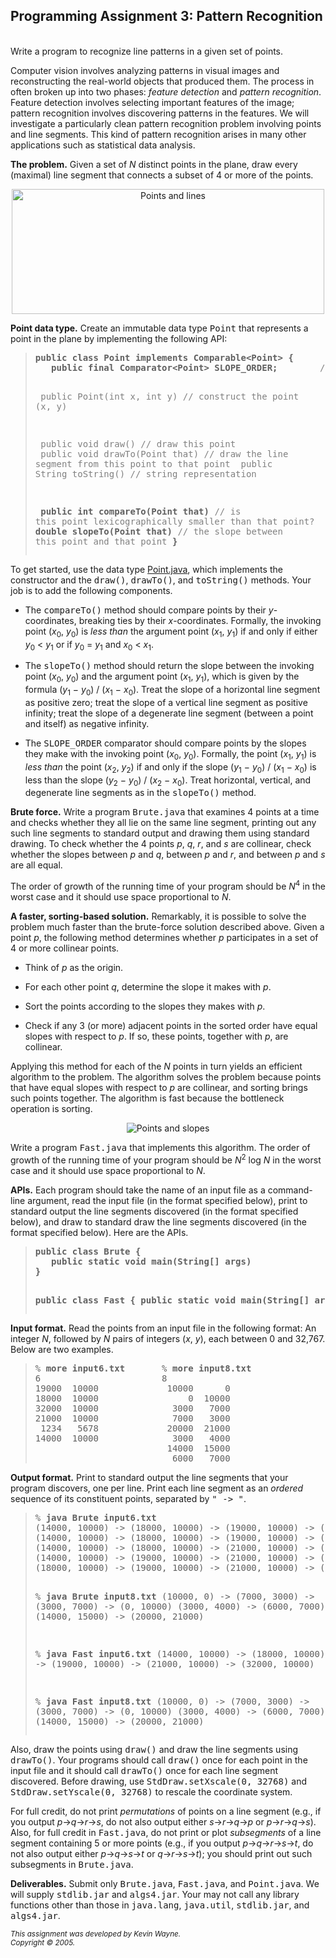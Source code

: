 
<!DOCTYPE HTML PUBLIC "-//W3C//DTD HTML 3.2 Final//EN">
<HTML>
<HEAD>


<TITLE>
Programming Assignment 3: Pattern Recognition Assignment
</TITLE></HEAD>


<BODY>
<H2>Programming Assignment 3: Pattern Recognition</H2>

<p>
<br>
Write a program to recognize line patterns in a given set of points.

<p>
Computer vision involves analyzing patterns in visual images and
reconstructing the real-world objects that produced them.  The process
in often broken up into two phases: <em>feature detection</em> and
<em>pattern recognition</em>. Feature detection involves selecting
important features of the image; pattern recognition involves
discovering patterns in the features. We will investigate a
particularly clean pattern recognition problem involving points and
line segments.  This kind of pattern recognition arises in many other
applications such as statistical data analysis.

<p>
<b>The problem.</b>
Given a set of <em>N</em> distinct points in the plane, 
draw every (maximal) line segment that connects a subset of 4 or more of the points.
<p>

<center>
<IMG SRC="lines2.png" width = "500" height = "200" alt =  "Points and lines">
</center>

<p>
<b>Point data type.</b>
Create an immutable data type <tt>Point</tt> that represents a point in the plane
by implementing the following API:

<blockquote>
<pre>
<b>public class Point implements Comparable&lt;Point&gt; {</b>
<b>   public final Comparator&lt;Point&gt; SLOPE_ORDER;</b>        <font color = gray>// compare points by slope to this point</font>

<font color = gray>   public Point(int x, int y)                         // construct the point (x, y)</font>

<font color = gray>   public   void draw()                               // draw this point</font>
<font color = gray>   public   void drawTo(Point that)                   // draw the line segment from this point to that point</font>
<font color = gray>   public String toString()                           // string representation</font>

<b>   public    int compareTo(Point that)</b>                <font color = gray>// is this point lexicographically smaller than that point?</font>
<b>   public double slopeTo(Point that)</b>                  <font color = gray>// the slope between this point and that point</font>
<b>}</b>
</pre>
</blockquote>

To get started, use the data type
<a href = "../checklists/Point.java">Point.java</a>,
which implements the constructor and the
<tt>draw()</tt>, <tt>drawTo()</tt>, and <tt>toString()</tt> methods.
Your job is to add the following components.


<ul>


<p><li> The <tt>compareTo()</tt> method should compare points by their <em>y</em>-coordinates,
breaking ties by their <em>x</em>-coordinates.
Formally, the invoking point
(<em>x</em><sub>0</sub>, <em>y</em><sub>0</sub>)
is <em>less than</em> the argument point
(<em>x</em><sub>1</sub>, <em>y</em><sub>1</sub>)
if and only if either <em>y</em><sub>0</sub> &lt; <em>y</em><sub>1</sub> or if
<em>y</em><sub>0</sub> = <em>y</em><sub>1</sub> and <em>x</em><sub>0</sub> &lt; <em>x</em><sub>1</sub>.

<p><li> The <tt>slopeTo()</tt> method should return the slope between the invoking point
(<em>x</em><sub>0</sub>, <em>y</em><sub>0</sub>) and the argument point
(<em>x</em><sub>1</sub>, <em>y</em><sub>1</sub>), which is given by the formula
(<em>y</em><sub>1</sub> &minus; <em>y</em><sub>0</sub>) / (<em>x</em><sub>1</sub> &minus; <em>x</em><sub>0</sub>).
Treat the slope of a horizontal line segment as positive zero;
treat the slope of a vertical line segment as positive infinity;
treat the slope of a degenerate line segment (between a point and itself) as negative infinity.

<p><li> The <tt>SLOPE_ORDER</tt> comparator should compare points by the slopes they
make with the invoking point (<em>x</em><sub>0</sub>, <em>y</em><sub>0</sub>).
Formally, the point (<em>x</em><sub>1</sub>, <em>y</em><sub>1</sub>) is <em>less than</em>
the point (<em>x</em><sub>2</sub>, <em>y</em><sub>2</sub>) if and only if the slope
(<em>y</em><sub>1</sub> &minus; <em>y</em><sub>0</sub>) / (<em>x</em><sub>1</sub> &minus; <em>x</em><sub>0</sub>) 
is less than the slope
(<em>y</em><sub>2</sub> &minus; <em>y</em><sub>0</sub>) / (<em>x</em><sub>2</sub> &minus; <em>x</em><sub>0</sub>).
Treat horizontal, vertical, and degenerate line segments as in the <tt>slopeTo()</tt> method.

</ul>

<p>
<b>Brute force.</b>
Write a program <tt>Brute.java</tt> that examines 4 
points at a time and checks whether
they all lie on the same line segment, printing out any such line
segments to standard output and drawing them using standard drawing.
To check whether the 4 points <em>p</em>, <em>q</em>, <em>r</em>, and <em>s</em> are collinear,
check whether the slopes between <em>p</em> and <em>q</em>, 
between <em>p</em> and <em>r</em>, and between <em>p</em> and <em>s</em>
are all equal.

<p>
The order of growth of the running time of your program should be
<em>N</em><sup>4</sup> in the worst case and 
it should use space proportional to <em>N</em>.

<p>
<b>A faster, sorting-based solution.</b>
Remarkably, it is possible to solve the problem much faster than the
brute-force solution described above.
Given a point <em>p</em>, the following method determines whether <em>p</em>
participates in a set of 4 or more collinear points.
<ul>
<li>Think of <em>p</em> as the origin.
<p><li>For each other point <em>q</em>, determine the slope it makes with <em>p</em>.
<p><li>Sort the points according to the slopes
they makes with <em>p</em>.
<p><li>Check if any 3 (or more) adjacent points in the sorted order have equal
slopes with respect to <em>p</em>.
If so, these points, together with <em>p</em>, are collinear.
</ul>

Applying this method for each of the <em>N</em> points in turn yields an
efficient algorithm to the problem.
The algorithm solves the problem because points that have equal 
slopes with respect to <em>p</em> are collinear, and sorting brings such points together.
The algorithm is fast because the bottleneck operation is sorting.

<p>

<center>
<IMG SRC="lines1.png" alt =  "Points and slopes">
</center>
<p>
Write a program <tt>Fast.java</tt> that implements this algorithm.
The order of growth of the running time of your program should be
<em>N</em><sup>2</sup> log <em>N</em> in the worst case and 
it should use space proportional to <em>N</em>.

<p>
<b>APIs.</b> 
Each program should take the name of an input file as a command-line argument,
read the input file (in the format specified below),
print to standard output the line segments discovered (in the format specified below),
and draw to standard draw the line segments discovered (in the format specified below).
Here are the APIs.

<blockquote>
<pre>
<b>public class Brute {
   public static void main(String[] args)
}</b>

<b>public class Fast {
   public static void main(String[] args)
}</b>
</pre>
</blockquote>


<p>
<b>Input format.</b>
Read the points from an input file in the following format:
An integer <em>N</em>, followed by <em>N</em>
pairs of integers (<em>x</em>, <em>y</em>), each between 0 and 32,767.
Below are two examples.

<blockquote>
<pre>
% <b>more input6.txt</b>       % <b>more input8.txt</b>
6                       8
19000  10000             10000      0
18000  10000                 0  10000
32000  10000              3000   7000
21000  10000              7000   3000
 1234   5678             20000  21000
14000  10000              3000   4000
                         14000  15000
                          6000   7000
</pre>
</blockquote>


<p>
<b>Output format.</b>
Print to standard output the line segments that your program discovers, one per line.
Print each line segment as an <em>ordered</em> sequence of its constituent points,
separated by <tt>" -> "</tt>.

<blockquote><pre>
% <b>java Brute input6.txt</b>
(14000, 10000) -> (18000, 10000) -> (19000, 10000) -> (21000, 10000)
(14000, 10000) -> (18000, 10000) -> (19000, 10000) -> (32000, 10000)
(14000, 10000) -> (18000, 10000) -> (21000, 10000) -> (32000, 10000)
(14000, 10000) -> (19000, 10000) -> (21000, 10000) -> (32000, 10000)
(18000, 10000) -> (19000, 10000) -> (21000, 10000) -> (32000, 10000)

% <b>java Brute input8.txt</b>
(10000, 0) -> (7000, 3000) -> (3000, 7000) -> (0, 10000) 
(3000, 4000) -> (6000, 7000) -> (14000, 15000) -> (20000, 21000) 

% <b>java Fast input6.txt</b>
(14000, 10000) -> (18000, 10000) -> (19000, 10000) -> (21000, 10000) -> (32000, 10000) 

% <b>java Fast input8.txt</b>
(10000, 0) -> (7000, 3000) -> (3000, 7000) -> (0, 10000)
(3000, 4000) -> (6000, 7000) -> (14000, 15000) -> (20000, 21000)
</pre>
</blockquote>

Also, draw the points using <tt>draw()</tt> and draw the line segments
using <tt>drawTo()</tt>.
Your programs should call <tt>draw()</tt> once for each point in the input file and
it should call <tt>drawTo()</tt> once for each line segment discovered.
Before drawing, use <tt>StdDraw.setXscale(0, 32768)</tt> and 
<tt>StdDraw.setYscale(0, 32768)</tt> to rescale the coordinate system.
<!--
Do not change the pen color with <tt>setPenColor()</tt> or the 
pen size with <tt>setPenRadius()</tt>.
-->

<p>
For full credit, do not print <em>permutations</em> of points on
a line segment (e.g., if you output
<em>p</em>&rarr;<em>q</em>&rarr;<em>r</em>&rarr;<em>s</em>,
do not also output either
<em>s</em>&rarr;<em>r</em>&rarr;<em>q</em>&rarr;<em>p</em> or
<em>p</em>&rarr;<em>r</em>&rarr;<em>q</em>&rarr;<em>s</em>).
Also, for full credit in <tt>Fast.java</tt>,
do not print or plot <em>subsegments</em> of a line segment containing
5 or more points (e.g., if you output 
<em>p</em>&rarr;<em>q</em>&rarr;<em>r</em>&rarr;<em>s</em>&rarr;<em>t</em>,
do not also output either
<em>p</em>&rarr;<em>q</em>&rarr;<em>s</em>&rarr;<em>t</em> or
<em>q</em>&rarr;<em>r</em>&rarr;<em>s</em>&rarr;<em>t</em>);
you should print out such subsegments in <tt>Brute.java</tt>.


<!--
<p>
<b>Analysis.</b>
Estimate (using tilde notation) the running time (in seconds) of your
two programs as a function of the number of points <em>N</em>.
Provide empirical and mathematical evidence to justify your two hypotheses.
-->

<p>
<b>Deliverables.</b>
Submit only <tt>Brute.java</tt>, <tt>Fast.java</tt>, and <tt>Point.java</tt>.
We will supply <tt>stdlib.jar</tt> and <tt>algs4.jar</tt>.
Your may not call any library functions other than 
those in <tt>java.lang</tt>, <tt>java.util</tt>, <tt>stdlib.jar</tt>, and <tt>algs4.jar</tt>.

</BODY>


<ADDRESS><SMALL>
This assignment was developed by Kevin Wayne.
<br>Copyright &copy; 2005.
</SMALL>
</ADDRESS>
</BODY></HTML>


</HTML>

